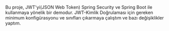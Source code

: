 Bu proje, JWT'yi(JSON Web Token) Spring Security ve Spring Boot ile kullanmaya yönelik bir demodur.
JWT-Kimlik Doğrulaması için gereken minimum konfigürasyonu ve sınıfları çıkarmaya çalıştım ve bazı değişiklikler yaptım.
